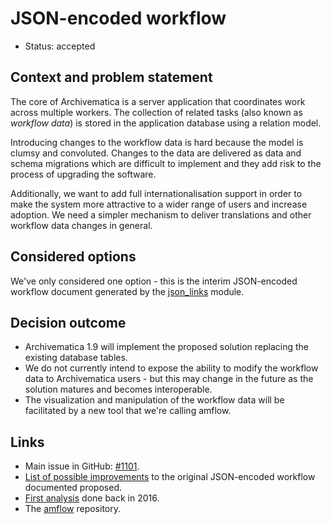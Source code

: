 # JSON-encoded workflow

* Status: accepted

## Context and problem statement

The core of Archivematica is a server application that coordinates work across
multiple workers. The collection of related tasks (also known as *workflow
data*) is stored in the application database using a relation model.

Introducing changes to the workflow data is hard because the model is clumsy and
convoluted. Changes to the data are delivered as data and schema migrations
which are difficult to implement and they add risk to the process of upgrading
the software.

Additionally, we want to add full internationalisation support in order to make
the system more attractive to a wider range of users and increase adoption. We
need a simpler mechanism to deliver translations and other workflow data changes
in general.

## Considered options

We've only considered one option - this is the interim JSON-encoded workflow
document generated by the [json_links][0] module.

## Decision outcome

* Archivematica 1.9 will implement the proposed solution replacing the existing
  database tables.
* We do not currently intend to expose the ability to modify the workflow data
  to Archivematica users - but this may change in the future as the solution
  matures and becomes interoperable.
* The visualization and manipulation of the workflow data will be facilitated by
  a new tool that we're calling amflow.

## Links

* Main issue in GitHub: [#1101][1].
* [List of possible improvements][2] to the original JSON-encoded workflow
  documented proposed.
* [First analysis][3] done back in 2016.
* The [amflow][4] repository.

[0]: https://github.com/artefactual/archivematica/blob/stable/1.8.x/src/dashboard/src/components/administration/management/commands/json_links.py
[1]: https://github.com/artefactual/archivematica/issues/1101
[2]: https://gist.github.com/sevein/63e751acd37bde5590d680344ad8b3d5
[3]: https://gist.github.com/sevein/75732d85e129348dc32e6c4b15982bf8
[4]: https://github.com/sevein/amflow
